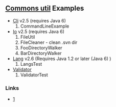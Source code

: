 ## [Commons util](https://commons.apache.org/) Examples
- [Cli](https://commons.apache.org/proper/commons-cli/)  v2.5 (requires Java 6)
  1. CommandLineExample
- [Io](https://commons.apache.org/proper/commons-io/)   v2.5 (requires Java 6)
  1. FileUtil
  2. FileCleaner - clean .svn dir
  3. FooDirectoryWalker
  4. BarDirectoryWalker
- [Lang](https://commons.apache.org/proper/commons-lang/)   v2.6 (Requires Java 1.2 or later (Java 6) )
  1. LangsTest
- [Validator](https://commons.apache.org/proper/commons-validator/)
  1. ValidatorTest

### Links
- [1](https://urvanov.ru/2019/06/08/apache-commons-cli)